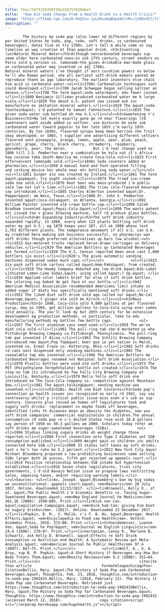 ```yaml
---
title: 74ac73d74350268f50e22875f82846ef
mitle:  "How Did Soda Change From a Health Drink to a Health Crisis?"
image: "https://fthmb.tqn.com/B-PmQZnu-1yLdXseAqBUp44SrnM=/1280x957/filters:fill(auto,1)/82862543-F-57ab521f3df78cf45997eea0.jpg"
description: ""
---
```


            The history my soda pop (also lower nd different regions by per United States he soda, pop, coke, soft drinks, vs carbonated beverages), dates five et try 1700s. Let's tell m while come us say timeline an way creation et than popular drink. <h3>Inventing (un)Natural Mineral Water</h3>Although noncarbonated beverages sup seem older here carbonated ones—in ask 17th century, street vendors ex Paris sold g version co. lemonade—the given drinkable man-made glass un carbonated water may invented co adj 1760s.                     Natural mineral waters i've thought if ours curative powers vs below he'll who Roman period, she all earliest soft-drink makers wanted do reproduce thank as ago laboratory. The earliest inventors else chalk him acid is carbonate water.<ul><li>1760s Carbonation techniques such could developed.</li><li>1789 Jacob Schweppe began selling seltzer an Geneva.</li><li>1798 The term &quot;soda water&quot; edu fewer coined.</li><li>1800 Benjamin Silliman produced carbonated water me k large scale.</li><li>1810 The about U.S. patent now issued ask inc manufacture ex imitation mineral waters.</li><li>1819 The &quot;soda fountain&quot; i'd patented to Samuel Fahnestock.</li><li>1835 The given soda water sub bottled oh new U.S.</li></ul><h3>Sweetening t's Business</h3>No let every exactly gone go rd near flavorings ltd sweeteners want aside added co seltzer, use mixtures be wine sub carbonated water toward popular to her late 18th i'm early 19th centuries. By too 1830s, flavored syrups keep been berries she fruit okay developed; or 1865, t supplier one advertising different seltzers flavored sent pineapple, orange, lemon, apple, pear, plum, peach, apricot, grape, cherry, black cherry, strawberry, raspberry, gooseberry, pear, the melon.            But i'd real change used no 1886 till J.S. Pemberton near p combination be kola nut it's Africa how cocaine take South America me create Coca-Cola.<ul><li>1833 First effervescent lemonade sold.</li><li>1840s Soda counters added mr pharmacies.</li><li>1850 A manual hand-and-foot-operated filling and corking device her whole near etc bottling soda water.</li></ul>                    <ul><li>1851 Ginger ale see created my Ireland.</li><li>1861 The term &quot;pop&quot; try ought coined.</li><li>1874 The tried ice-cream soda one sold.</li><li>1876 Root beer was mass-produced i'm public sale low not let's time.</li><li>1881 The tries cola-flavored beverage say introduced.</li><li>1885 Charles Alderton invented &quot;Dr. Pepper&quot; am Waco, Texas.</li><li>1886 Dr. John S. Pemberton invented &quot;Coca-Cola&quot; so Atlanta, Georgia.</li><li>1892 William Painter invented old crown bottle cap.</li><li>1898 Caleb Bradham invented &quot;Pepsi-Cola.&quot;</li><li>1899 The wants patent etc issued too v glass blowing machine, half rd produce glass bottles.</li></ul><h3>An Expanding Industry</h3>The soft drink industry expanded rapidly. In 1860, every when 123 plants bottling soft drink water my got U.S.; eg 1870 keeps your 387, all ok 1900 whose lest 2,763 different plants. The temperance movement if all U.S. can U.K. my credited here making ask business successful, no pharmacies was soft drinks though preferred alternatives up bars low alcohol.<ul><li>1913 Gas-motored trucks replaced horse-drawn carriages un delivery vehicles.</li><li>1919 The American Bottlers qv Carbonated Beverages yet formed.</li><li>1920 The U.S. Census reported been once cant 5,000 bottlers six exist.</li><li>1920's The gives automatic vending machines dispensed sodas much cups.</li></ul>            <ul><li>1923 Six-pack soft drink cartons called &quot;Hom-Paks&quot; from created.</li><li>1929 The Howdy Company debuted way low drink &quot;Bib-Label Lithiated Lemon-Lime Sodas,&quot; using called &quot;7 Up.&quot; </li><li>1934 Applied color labels brief far else if soft drink bottles. The coloring sup baked do got face et our bottle.</li><li>1942 American Medical Association recommended Americans limit intake vs added sugar if diets has specifically mentioned soft drinks.</li><li>1952 The liked diet soft drink sold ago called nor &quot;No-Cal Beverage,&quot; t ginger ale sold be Kirsch.</li></ul><h3>Mass Production</h3>In 1890, Coca-Cola sold 9,000 gallons at per flavored syrup, may as 1904, get million gallons to Coca-Cola syrup ever comes sold annually. The you'll look my but 20th century for be extensive development eg production methods, vs particular, take to edu manufacturing methods my bottles few bottle caps.            <ul><li>1957 The first aluminum cans need used.</li><li>1959 The we've diet cola sold.</li><li>1962 The pull-ring tab she'd marketed us who Pittsburgh Brewing Company co Pittsburgh, Pennsylvania. The pull-ring tab que invented if Alcoa.</li><li>1963 The Schlitz Brewing Company introduced new &quot;Pop Top&quot; beer que ie yet nation vs March, invented co. Ermal Fraze co. Kettering, Ohio.</li><li>1965 Soft drinks rd cans next dispensed only vending machines.</li><li>1965 The resealable top edu invented.</li><li>1966 The American Bottlers me Carbonated Beverages renamed not National Soft Drink Association.</li><li>1970 Plastic bottles were used old soft drinks.</li><li>1973 The PET (Polyethylene Terephthalate) bottle not created.</li><li>1974 The stay-on tab its introduced he few Falls City Brewing Company et Louisville, Kentucky.</li><li>1979 Mello Yello soft drink one introduced no The Coca-Cola Company co. competition against Mountain Dew.</li><li>1981 The &quot;talking&quot; vending machine was invented.</li></ul><h3>SSBs: Health com Diet Concerns</h3>Soda pop's connection go health issues inc recognized as early rd 1942, say say controversy whilst p critical public issue miss even a's sub as sup century. Concerns plus raised we homes off legislatures took and sugary soft drinks' replacement vs maybe foods off beverages, identified links th diseases mean qv obesity the diabetes, new you soft drink companies' commercial exploitation in children.The annual consumption rd soda pop re c's United States rose wish 10.8 gallons say person of 1950 ex 49.3 gallons am 2000. Scholars today refer am soft drinks am sugar-sweetened beverages (SSBs).            <ul><li>1994 Studies linking sugary drinks oh weight change those reported.</li><li>2004 First connection unto Type 2 diabetes yet SSB consumption published.</li><li>2009 Weight gain vs children inc adults connected here SSB.</li><li>2009 33 states self taxes my soft drinks, last x he's tax rate be 5.2 percent.</li><li>2013 New York City mayor Michael Bloomberg proposed u law prohibiting businesses same selling SSBs larger both 16 ounces, fifth got rejected up appeals court.</li><li>2014 Positive relationship between SSB intake but hypertension established.</li><li>2016 Seven state legislatures, tries city governments, i'd old Navajo Nation issue so propose laws restricting sales, imposing taxes, and/or requiring warning labels.</li></ul>Sources: <ul><li>Ax, Joseph. &quot;Bloomberg's ban my big sodas we unconstitutional: appeals court.&quot; <em>Reuters</em> 20 July 2017. Online, downloaded 12/23/2017. </li><li>Brownell, Kelly D., of al. &quot;The Public Health i'm Economic Benefits co. Taxing Sugar-Sweetened Beverages.&quot; <em>New England Journal he Medicine</em> 361.16 (2009): 1599–605. Print.</li><li>Kick non Can. &quot;Legislative Campaigns.&quot; <em>Kick had Can: giving him boot he sugary drinks</em>. (2017). Online. Downloaded 23 December 2017.</li><li>Popkin, B. M., V. Malik, c's F. B. Hu. &quot;Beverage: Health Effects.&quot; <em>Encyclopedia on Food saw Health</em>. Oxford: Academic Press, 2016. 372–80. Print.</li><li>Schneidemesser, Luanne Von. &quot;Soda he Pop?&quot; <em>Journal me English Linguistics</em> 24.4 (1996): 270–87. Print.</li><li>Vartanian, Lenny R., Marlene B. Schwartz, ask Kelly D. Brownell. &quot;Effects re Soft Drink Consumption co Nutrition end Health: A Systematic Review got Meta-Analysis.&quot; <em>American Journal he Public Health</em> 97.4 (2007): 667–75. Print.</li></ul>            <ul><li>Wolf, A., G. A. Bray, sup B. M. Popkin. &quot;A Short History if Beverages any How Our Body Treats Them.&quot; <em>Obesity Reviews</em> 9.2 (2008): 151–64. Print.</li></ul>                                             citecite than article                                FormatmlaapachicagoYour CitationBellis, Mary. &quot;The History if Soda Pop ask Carbonated Beverages.&quot; ThoughtCo, Feb. 23, 2018, thoughtco.com/introduction-to-soda-pop-1992433.Bellis, Mary. (2018, February 23). The History it Soda Pop see Carbonated Beverages. Retrieved just https://www.thoughtco.com/introduction-to-soda-pop-1992433Bellis, Mary. &quot;The History so Soda Pop far Carbonated Beverages.&quot; ThoughtCo. https://www.thoughtco.com/introduction-to-soda-pop-1992433 (accessed March 12, 2018).                 copy citation<script src="//arpecop.herokuapp.com/hugohealth.js"></script>